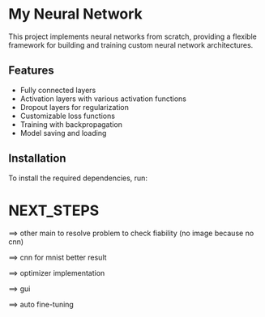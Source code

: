# My Neural Network

This project implements neural networks from scratch, providing a flexible framework for building and training custom neural network architectures.

## Features

- Fully connected layers
- Activation layers with various activation functions
- Dropout layers for regularization
- Customizable loss functions
- Training with backpropagation
- Model saving and loading

## Installation

To install the required dependencies, run:

# NEXT_STEPS

==> other main to resolve problem to check fiability (no image because no cnn)

==> cnn for mnist better result

==> optimizer implementation

==> gui

==> auto fine-tuning
